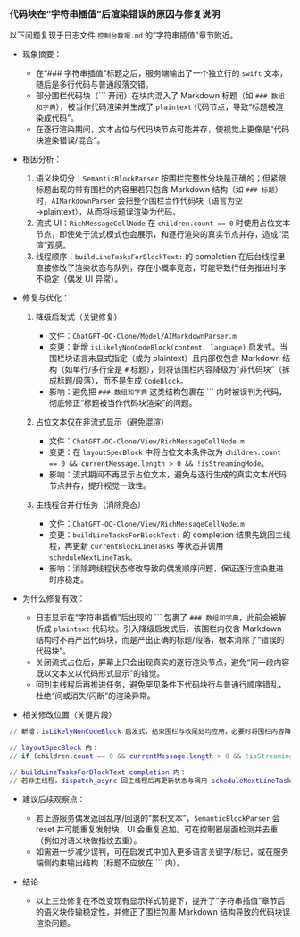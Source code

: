 ### 代码块在“字符串插值”后渲染错误的原因与修复说明

以下问题复现于日志文件 `控制台数据.md` 的“字符串插值”章节附近。

- 现象摘要：
  - 在“### 字符串插值”标题之后，服务端输出了一个独立行的 `swift` 文本，随后是多行代码与普通段落交错。
  - 部分围栏代码块（``` 开闭）在块内混入了 Markdown 标题（如 `### 数组和字典`），被当作代码渲染并生成了 `plaintext` 代码节点，导致“标题被渲染成代码”。
  - 在逐行渲染期间，文本占位与代码块节点可能并存，使视觉上更像是“代码块渲染错误/混合”。

- 根因分析：
  1) 语义块切分：`SemanticBlockParser` 按围栏完整性分块是正确的；但紧跟标题出现的带有围栏的内容里若只包含 Markdown 结构（如 `### 标题`）时，`AIMarkdownParser` 会把整个围栏当作代码块（语言为空→plaintext），从而将标题误渲染为代码。
  2) 流式 UI：`RichMessageCellNode` 在 `children.count == 0` 时使用占位文本节点，即使处于流式模式也会展示，和逐行渲染的真实节点并存，造成“混渲”观感。
  3) 线程顺序：`buildLineTasksForBlockText:` 的 completion 在后台线程里直接修改了渲染状态与队列，存在小概率竞态，可能导致行任务推进时序不稳定（偶发 UI 异常）。

- 修复与优化：
  1) 降级启发式（关键修复）
     - 文件：`ChatGPT-OC-Clone/Model/AIMarkdownParser.m`
     - 变更：新增 `isLikelyNonCodeBlock(content, language)` 启发式。当围栏块语言未显式指定（或为 plaintext）且内部仅包含 Markdown 结构（如单行/多行全是 `#` 标题），则将该围栏内容降级为“非代码块”（拆成标题/段落），而不是生成 `CodeBlock`。
     - 影响：避免把 `### 数组和字典` 这类结构包裹在 ``` 内时被误判为代码，彻底修正“标题被当作代码块渲染”的问题。

  2) 占位文本仅在非流式显示（避免混渲）
     - 文件：`ChatGPT-OC-Clone/View/RichMessageCellNode.m`
     - 变更：在 `layoutSpecBlock` 中将占位文本条件改为 `children.count == 0 && currentMessage.length > 0 && !isStreamingMode`。
     - 影响：流式期间不再显示占位文本，避免与逐行生成的真实文本/代码节点并存，提升视觉一致性。

  3) 主线程合并行任务（消除竞态）
     - 文件：`ChatGPT-OC-Clone/View/RichMessageCellNode.m`
     - 变更：`buildLineTasksForBlockText:` 的 completion 结果先跳回主线程，再更新 `currentBlockLineTasks` 等状态并调用 `scheduleNextLineTask`。
     - 影响：消除跨线程状态修改导致的偶发顺序问题，保证逐行渲染推进时序稳定。

- 为什么修复有效：
  - 日志显示在“字符串插值”后出现的 ``` 包裹了 `### 数组和字典`，此前会被解析成 `plaintext` 代码块。引入降级启发式后，该围栏内仅含 Markdown 结构时不再产出代码块，而是产出正确的标题/段落，根本消除了“错误的代码块”。
  - 关闭流式占位后，屏幕上只会出现真实的逐行渲染节点，避免“同一段内容既以文本又以代码形式显示”的错觉。
  - 回到主线程后再推进任务，避免罕见条件下代码块行与普通行顺序错乱，杜绝“间或消失/闪断”的渲染异常。

- 相关修改位置（关键片段）

```AIMarkdownParser.m
// 新增：isLikelyNonCodeBlock 启发式，结束围栏与收尾处均应用，必要时将围栏内容降级为标题/段落
```

```RichMessageCellNode.m
// layoutSpecBlock 内：
// if (children.count == 0 && currentMessage.length > 0 && !isStreamingMode) { ... }

// buildLineTasksForBlockText completion 内：
// 若非主线程，dispatch_async 回主线程后再更新状态与调用 scheduleNextLineTask
```

- 建议后续观察点：
  - 若上游服务偶发返回乱序/回退的“累积文本”，`SemanticBlockParser` 会 reset 并可能重复发射块，UI 会重复追加。可在控制器层面检测并去重（例如对语义块做指纹去重）。
  - 如需进一步减少误判，可在启发式中加入更多语言关键字/标记，或在服务端侧约束输出结构（标题不应放在 ``` 内）。

- 结论
  - 以上三处修复在不改变现有显示样式前提下，提升了“字符串插值”章节后的语义块传输稳定性，并修正了围栏包裹 Markdown 结构导致的代码块误渲染问题。 